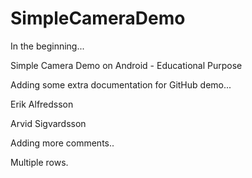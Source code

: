 SimpleCameraDemo
================

In the beginning...

Simple Camera Demo on Android - Educational Purpose

Adding some extra documentation for GitHub demo...

Erik Alfredsson

Arvid Sigvardsson

Adding more comments..

Multiple rows.
